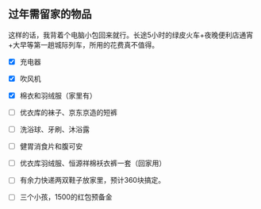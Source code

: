## 过年需留家的物品

这样的话，我背着个电脑小包回来就行。长途5小时的绿皮火车+夜晚便利店通宵+大早等第一趟城际列车，所用的花费真不值得。

* [x] 充电器
* [x] 吹风机
* [x] 棉衣和羽绒服（家里有）
* [ ] 优衣库的袜子、京东京造的短裤
* [ ] 洗浴球、牙刷、沐浴露
* [ ] 健胃消食片和腹可安
* [ ] 优衣库羽绒服、恒源祥棉袄衣裤一套（回家用）
* [ ] 有余力快递两双鞋子放家里，预计360块搞定。
* [ ] 三个小孩，1500的红包预备金

